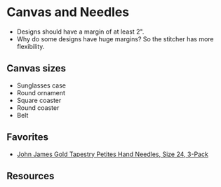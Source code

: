 # Canvas and Needles

* Designs should have a margin of at least 2". 
* Why do some designs have huge margins? So the stitcher has more flexibility.


## Canvas sizes
* Sunglasses case
* Round ornament
* Square coaster
* Round coaster
* Belt

## Favorites
* [John James Gold Tapestry Petites Hand Needles, Size 24, 3-Pack](https://smile.amazon.com/Colonial-Needle-JG199-24-Tapestry-Petites/dp/B001144W94/ref=sxts_sxwds-bia-wc-nc-drs1_0?cv_ct_cx=tapestry+needles&dchild=1&keywords=tapestry+needles&pd_rd_i=B001144W94&pd_rd_r=3d17a339-1c09-4211-95e9-8ab2f8020ebf&pd_rd_w=kCNDg&pd_rd_wg=wbETI&pf_rd_p=84ce0865-d9ca-42e3-87ed-168be8f93162&pf_rd_r=HNSEPNDA6FKC06DRR3BP&psc=1&qid=1608227442&sr=1-1-88388c6d-14b8-4f70-90f6-05ac39e80cc0)

## Resources
